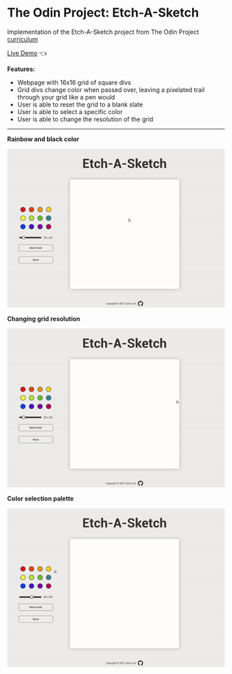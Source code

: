# The Odin Project: Etch-A-Sketch

Implementation of the Etch-A-Sketch project from The Odin Project [curriculum](https://www.theodinproject.com/)

[Live Demo](http://gavinslim.com/odin-etch-a-sketch/) :point_left:

**Features:**
- Webpage with 16x16 grid of square divs
- Grid divs change color when passed over, leaving a pixelated trail through your grid like a pen would
- User is able to reset the grid to a blank slate
- User is able to select a specific color
- User is able to change the resolution of the grid

---

**Rainbow and black color**

![Rainbow gif](image/demo_rainbow.gif)

**Changing grid resolution**

![Rainbow gif](image/demo_sizing.gif)

**Color selection palette**

![Rainbow gif](image/demo_palette.gif)
